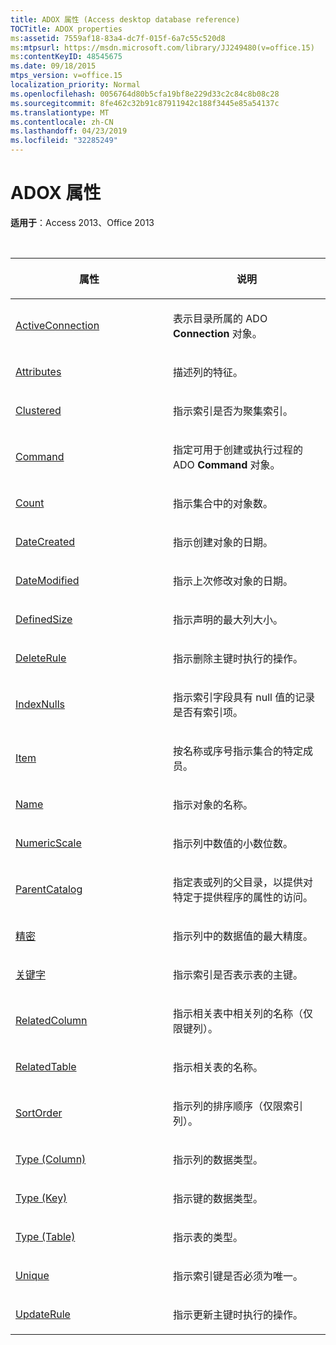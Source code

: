```yaml
---
title: ADOX 属性 (Access desktop database reference)
TOCTitle: ADOX properties
ms:assetid: 7559af18-83a4-dc7f-015f-6a7c55c520d8
ms:mtpsurl: https://msdn.microsoft.com/library/JJ249480(v=office.15)
ms:contentKeyID: 48545675
ms.date: 09/18/2015
mtps_version: v=office.15
localization_priority: Normal
ms.openlocfilehash: 0056764d80b5cfa19bf8e229d33c2c84c8b08c28
ms.sourcegitcommit: 8fe462c32b91c87911942c188f3445e85a54137c
ms.translationtype: MT
ms.contentlocale: zh-CN
ms.lasthandoff: 04/23/2019
ms.locfileid: "32285249"
---
```

# <a name="adox-properties"></a>ADOX 属性

**适用于**：Access 2013、Office 2013

<br/>

<table>
<colgroup>
<col style="width: 50%" />
<col style="width: 50%" />
</colgroup>
<thead>
<tr class="header">
<th><p>属性</p></th>
<th><p>说明</p></th>
</tr>
</thead>
<tbody>
<tr class="odd">
<td><p><a href="activeconnection-property-adox.md">ActiveConnection</a></p></td>
<td><p>表示目录所属的 ADO <strong>Connection</strong> 对象。</p></td>
</tr>
<tr class="even">
<td><p><a href="attributes-property-adox.md">Attributes</a></p></td>
<td><p>描述列的特征。</p></td>
</tr>
<tr class="odd">
<td><p><a href="clustered-property-adox.md">Clustered</a></p></td>
<td><p>指示索引是否为聚集索引。</p></td>
</tr>
<tr class="even">
<td><p><a href="command-property-adox.md">Command</a></p></td>
<td><p>指定可用于创建或执行过程的 ADO <strong>Command</strong> 对象。</p></td>
</tr>
<tr class="odd">
<td><p><a href="count-property-ado.md">Count</a></p></td>
<td><p>指示集合中的对象数。</p></td>
</tr>
<tr class="even">
<td><p><a href="datecreated-property-adox.md">DateCreated</a></p></td>
<td><p>指示创建对象的日期。</p></td>
</tr>
<tr class="odd">
<td><p><a href="datemodified-property-adox.md">DateModified</a></p></td>
<td><p>指示上次修改对象的日期。</p></td>
</tr>
<tr class="even">
<td><p><a href="definedsize-property-adox.md">DefinedSize</a></p></td>
<td><p>指示声明的最大列大小。</p></td>
</tr>
<tr class="odd">
<td><p><a href="deleterule-property-adox.md">DeleteRule</a></p></td>
<td><p>指示删除主键时执行的操作。</p></td>
</tr>
<tr class="even">
<td><p><a href="indexnulls-property-adox.md">IndexNulls</a></p></td>
<td><p>指示索引字段具有 null 值的记录是否有索引项。</p></td>
</tr>
<tr class="odd">
<td><p><a href="item-property-ado.md">Item</a></p></td>
<td><p>按名称或序号指示集合的特定成员。</p></td>
</tr>
<tr class="even">
<td><p><a href="name-property-adox.md">Name</a></p></td>
<td><p>指示对象的名称。</p></td>
</tr>
<tr class="odd">
<td><p><a href="numericscale-property-adox.md">NumericScale</a></p></td>
<td><p>指示列中数值的小数位数。</p></td>
</tr>
<tr class="even">
<td><p><a href="parentcatalog-property-adox.md">ParentCatalog</a></p></td>
<td><p>指定表或列的父目录，以提供对特定于提供程序的属性的访问。</p></td>
</tr>
<tr class="odd">
<td><p><a href="precision-property-adox.md">精密</a></p></td>
<td><p>指示列中的数据值的最大精度。</p></td>
</tr>
<tr class="even">
<td><p><a href="primarykey-property-adox.md">关键字</a></p></td>
<td><p>指示索引是否表示表的主键。</p></td>
</tr>
<tr class="odd">
<td><p><a href="relatedcolumn-property-adox.md">RelatedColumn</a></p></td>
<td><p>指示相关表中相关列的名称（仅限键列）。</p></td>
</tr>
<tr class="even">
<td><p><a href="relatedtable-property-adox.md">RelatedTable</a></p></td>
<td><p>指示相关表的名称。</p></td>
</tr>
<tr class="odd">
<td><p><a href="sortorder-property-adox.md">SortOrder</a></p></td>
<td><p>指示列的排序顺序（仅限索引列）。</p></td>
</tr>
<tr class="even">
<td><p><a href="https://docs.microsoft.com/office/vba/access/concepts/miscellaneous/type-property-columnadox">Type (Column)</a></p></td>
<td><p>指示列的数据类型。</p></td>
</tr>
<tr class="odd">
<td><p><a href="https://docs.microsoft.com/office/vba/access/concepts/miscellaneous/type-property-keyadox">Type (Key)</a></p></td>
<td><p>指示键的数据类型。</p></td>
</tr>
<tr class="even">
<td><p><a href="https://docs.microsoft.com/office/vba/access/concepts/miscellaneous/type-property-tableadox">Type (Table)</a></p></td>
<td><p>指示表的类型。</p></td>
</tr>
<tr class="odd">
<td><p><a href="unique-property-adox.md">Unique</a></p></td>
<td><p>指示索引键是否必须为唯一。</p></td>
</tr>
<tr class="even">
<td><p><a href="updaterule-property-adox.md">UpdateRule</a></p></td>
<td><p>指示更新主键时执行的操作。</p></td>
</tr>
</tbody>
</table>

